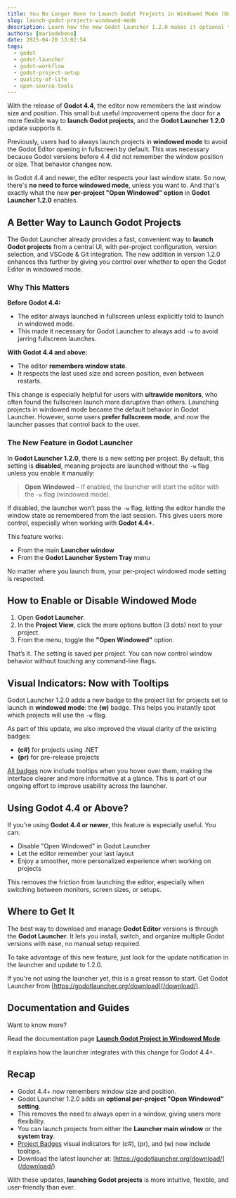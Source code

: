 ```yaml
---
title: You No Longer Have to Launch Godot Projects in Windowed Mode (Unless You Want To)
slug: launch-godot-projects-windowed-mode
description: Learn how the new Godot Launcher 1.2.0 makes it optional to launch Godot projects in windowed mode, taking full advantage of Godot 4.4’s new window size and position memory.
authors: [mariodebono]
date: 2025-04-20 13:02:54
tags:
  - godot
  - godot-launcher
  - godot-workflow
  - godot-project-setup
  - quality-of-life
  - open-source-tools
---
```


With the release of **Godot 4.4**, the editor now remembers the last window size and position. This small but useful improvement opens the door for a more flexible way to **launch Godot projects**, and the **Godot Launcher 1.2.0** update supports it.

<!-- truncate -->

Previously, users had to always launch projects in **windowed mode** to avoid the Godot Editor opening in fullscreen by default. This was necessary because Godot versions before 4.4 did not remember the window position or size. That behavior changes now.

In Godot 4.4 and newer, the editor respects your last window state. So now, there's **no need to force windowed mode**, unless you want to. And that's exactly what the new **per-project "Open Windowed" option** in **Godot Launcher 1.2.0** enables.

## A Better Way to Launch Godot Projects

The Godot Launcher already provides a fast, convenient way to **launch Godot projects** from a central UI, with per-project configuration, version selection, and VSCode & Git integration. The new addition in version 1.2.0 enhances this further by giving you control over whether to open the Godot Editor in windowed mode.

### Why This Matters

**Before Godot 4.4:**

- The editor always launched in fullscreen unless explicitly told to launch in windowed mode.
- This made it necessary for Godot Launcher to always add `-w` to avoid jarring fullscreen launches.

**With Godot 4.4 and above:**

- The editor **remembers window state**.
- It respects the last used size and screen position, even between restarts.

This change is especially helpful for users with **ultrawide monitors**, who often found the fullscreen launch more disruptive than others. Launching projects in windowed mode became the default behavior in Godot Launcher. However, some users **prefer fullscreen mode**, and now the launcher passes that control back to the user.

### The New Feature in Godot Launcher

In **Godot Launcher 1.2.0**, there is a new setting per project. By default, this setting is **disabled**, meaning projects are launched without the `-w` flag unless you enable it manually:

> **Open Windowed** – If enabled, the launcher will start the editor with the `-w` flag (windowed mode).

If disabled, the launcher won’t pass the `-w` flag, letting the editor handle the window state as remembered from the last session. This gives users more control, especially when working with **Godot 4.4+**.

This feature works:

- From the main **Launcher window**
- From the **Godot Launcher System Tray** menu

No matter where you launch from, your per-project windowed mode setting is respected.

## How to Enable or Disable Windowed Mode

1. Open **Godot Launcher**.
2. In the **Project View**, click the more options button (3 dots) next to your project.
3. From the menu, toggle the **"Open Windowed"** option.

That’s it. The setting is saved per project. You can now control window behavior without touching any command-line flags.

## Visual Indicators: Now with Tooltips

Godot Launcher 1.2.0 adds a new badge to the project list for projects set to launch in **windowed mode**: the **(w)** badge. This helps you instantly spot which projects will use the `-w` flag.

As part of this update, we also improved the visual clarity of the existing badges:

- **(c#)** for projects using .NET
- **(pr)** for pre-release projects

[All badges](https://docs.godotlauncher.org/project-badges/) now include tooltips when you hover over them, making the interface clearer and more informative at a glance. This is part of our ongoing effort to improve usability across the launcher.

## Using Godot 4.4 or Above?

If you're using **Godot 4.4 or newer**, this feature is especially useful. You can:

- Disable "Open Windowed" in Godot Launcher
- Let the editor remember your last layout
- Enjoy a smoother, more personalized experience when working on projects

This removes the friction from launching the editor, especially when switching between monitors, screen sizes, or setups.

## Where to Get It

The best way to download and manage **Godot Editor** versions is through the **Godot Launcher**. It lets you install, switch, and organize multiple Godot versions with ease, no manual setup required.

To take advantage of this new feature, just look for the update notification in the launcher and update to 1.2.0.

If you're not using the launcher yet, this is a great reason to start. Get Godot Launcher from [https://godotlauncher.org/download](/download/).

## Documentation and Guides

Want to know more?

Read the documentation page **[Launch Godot Project in Windowed Mode](https://docs.godotlauncher.org/guides/launch-godot-project-in-windowed-mode/)**.

It explains how the launcher integrates with this change for Godot 4.4+.

## Recap

- Godot 4.4+ now remembers window size and position.
- Godot Launcher 1.2.0 adds an **optional per-project "Open Windowed" setting**.
- This removes the need to always open in a window, giving users more flexibility.
- You can launch projects from either the **Launcher main window** or the **system tray**.
- [Project Badges](https://docs.godotlauncher.org/project-badges/) visual indicators for (c#), (pr), and (w) now include tooltips.
- Download the latest launcher at: [https://godotlauncher.org/download/](/download/)

With these updates, **launching Godot projects** is more intuitive, flexible, and user-friendly than ever.
